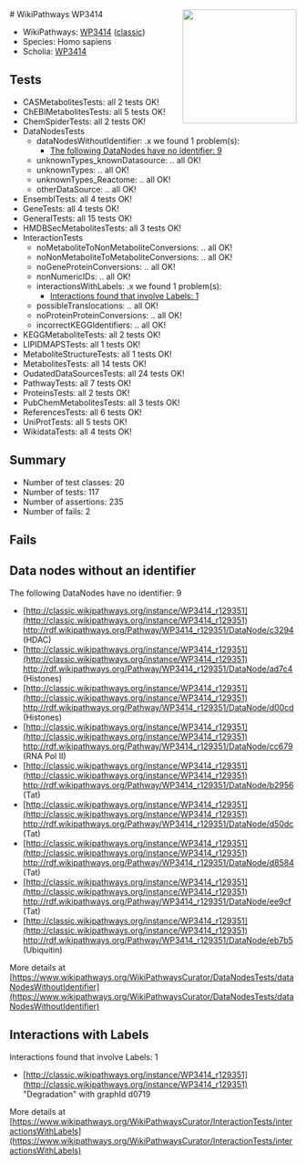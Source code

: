 <img style="float: right; width: 200px" src="https://upload.wikimedia.org/wikipedia/commons/thumb/8/83/Wplogo_with_text_500.png/640px-Wplogo_with_text_500.png" />
# WikiPathways WP3414

* WikiPathways: [WP3414](https://wikipathways.org/pathways/WP3414) ([classic](https://classic.wikipathways.org/instance/WP3414))
* Species: Homo sapiens
* Scholia: [WP3414](https://scholia.toolforge.org/wikipathways/WP3414)
## Tests
* CASMetabolitesTests: all 2 tests OK!
* ChEBIMetabolitesTests: all 5 tests OK!
* ChemSpiderTests: all 2 tests OK!
* DataNodesTests
    * dataNodesWithoutIdentifier: .x we found 1 problem(s):
        * [The following DataNodes have no identifier: 9](#d2d32fa8)
    * unknownTypes_knownDatasource: .. all OK!
    * unknownTypes: .. all OK!
    * unknownTypes_Reactome: .. all OK!
    * otherDataSource: .. all OK!
* EnsemblTests: all 4 tests OK!
* GeneTests: all 4 tests OK!
* GeneralTests: all 15 tests OK!
* HMDBSecMetabolitesTests: all 3 tests OK!
* InteractionTests
    * noMetaboliteToNonMetaboliteConversions: .. all OK!
    * noNonMetaboliteToMetaboliteConversions: .. all OK!
    * noGeneProteinConversions: .. all OK!
    * nonNumericIDs: .. all OK!
    * interactionsWithLabels: .x we found 1 problem(s):
        * [Interactions found that involve Labels: 1](#630d2678)
    * possibleTranslocations: .. all OK!
    * noProteinProteinConversions: .. all OK!
    * incorrectKEGGIdentifiers: .. all OK!
* KEGGMetaboliteTests: all 2 tests OK!
* LIPIDMAPSTests: all 1 tests OK!
* MetaboliteStructureTests: all 1 tests OK!
* MetabolitesTests: all 14 tests OK!
* OudatedDataSourcesTests: all 24 tests OK!
* PathwayTests: all 7 tests OK!
* ProteinsTests: all 2 tests OK!
* PubChemMetabolitesTests: all 3 tests OK!
* ReferencesTests: all 6 tests OK!
* UniProtTests: all 5 tests OK!
* WikidataTests: all 4 tests OK!


## Summary

* Number of test classes: 20
* Number of tests: 117
* Number of assertions: 235
* Number of fails: 2

## Fails

<a name="d2d32fa8" />

## Data nodes without an identifier

The following DataNodes have no identifier: 9

* [http://classic.wikipathways.org/instance/WP3414_r129351](http://classic.wikipathways.org/instance/WP3414_r129351) http://rdf.wikipathways.org/Pathway/WP3414_r129351/DataNode/c3294 (HDAC)
* [http://classic.wikipathways.org/instance/WP3414_r129351](http://classic.wikipathways.org/instance/WP3414_r129351) http://rdf.wikipathways.org/Pathway/WP3414_r129351/DataNode/ad7c4 (Histones)
* [http://classic.wikipathways.org/instance/WP3414_r129351](http://classic.wikipathways.org/instance/WP3414_r129351) http://rdf.wikipathways.org/Pathway/WP3414_r129351/DataNode/d00cd (Histones)
* [http://classic.wikipathways.org/instance/WP3414_r129351](http://classic.wikipathways.org/instance/WP3414_r129351) http://rdf.wikipathways.org/Pathway/WP3414_r129351/DataNode/cc679 (RNA Pol II)
* [http://classic.wikipathways.org/instance/WP3414_r129351](http://classic.wikipathways.org/instance/WP3414_r129351) http://rdf.wikipathways.org/Pathway/WP3414_r129351/DataNode/b2956 (Tat)
* [http://classic.wikipathways.org/instance/WP3414_r129351](http://classic.wikipathways.org/instance/WP3414_r129351) http://rdf.wikipathways.org/Pathway/WP3414_r129351/DataNode/d50dc (Tat)
* [http://classic.wikipathways.org/instance/WP3414_r129351](http://classic.wikipathways.org/instance/WP3414_r129351) http://rdf.wikipathways.org/Pathway/WP3414_r129351/DataNode/d8584 (Tat)
* [http://classic.wikipathways.org/instance/WP3414_r129351](http://classic.wikipathways.org/instance/WP3414_r129351) http://rdf.wikipathways.org/Pathway/WP3414_r129351/DataNode/ee9cf (Tat)
* [http://classic.wikipathways.org/instance/WP3414_r129351](http://classic.wikipathways.org/instance/WP3414_r129351) http://rdf.wikipathways.org/Pathway/WP3414_r129351/DataNode/eb7b5 (Ubiquitin)


More details at [https://www.wikipathways.org/WikiPathwaysCurator/DataNodesTests/dataNodesWithoutIdentifier](https://www.wikipathways.org/WikiPathwaysCurator/DataNodesTests/dataNodesWithoutIdentifier)

<a name="630d2678" />

## Interactions with Labels

Interactions found that involve Labels: 1

* [http://classic.wikipathways.org/instance/WP3414_r129351](http://classic.wikipathways.org/instance/WP3414_r129351) "Degradation" with graphId d0719


More details at [https://www.wikipathways.org/WikiPathwaysCurator/InteractionTests/interactionsWithLabels](https://www.wikipathways.org/WikiPathwaysCurator/InteractionTests/interactionsWithLabels)


